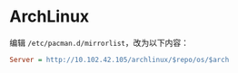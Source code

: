 # ArchLinux

编辑 `/etc/pacman.d/mirrorlist`，改为以下内容：

```ini
Server = http://10.102.42.105/archlinux/$repo/os/$arch 
```

